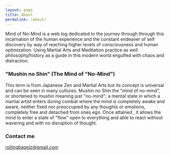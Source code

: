 ```yaml
---
layout: page
title: About
permalink: /about/
---
```


   Mind of No-Mind is a web log dedicated to the journey through through this incarnation of the human experience and the constant endeaver of self discovery by way of reaching higher levels of consciousness and human optimization. Using Martial Arts and Meditation practice as well philosophy/history as a guide in this modern world engulfed with chaos and distraction. 

###  "Mushin no Shin" (The Mind of "No-Mind") 

   This term is from Japanese Zen and Martial Arts but its concept is universal and can be seen in many cultures.  Mushin no Shin the "mind of no-mind", or shortened to mushin meaning just "no-mind"; a mental state in which a martial artist enters during combat where the mind is completely awake and aware, neither fixed nor preoccupied by any thoughts or emotions, completely free and detached from ones ego.  Once attained , it allows the mind to enter a state of "flow" open to everything and able to react without wavering and with no disruption of thought.  

### Contact me

[rollingbagelz@gmail.com](mailto:rollingbagelz@gmail.com)
